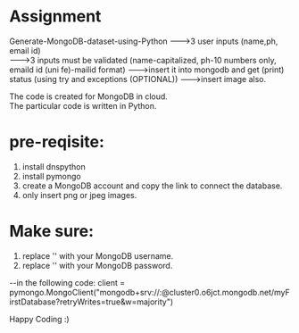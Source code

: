 
# Assignment

Generate-MongoDB-dataset-using-Python 
--->3 user inputs (name,ph, email id)  
--->3 inputs must be validated (name-capitalized, ph-10 numbers only, emaild id (uni fe)-mailid format) 
--->insert it into mongodb and get (print) status (using try and  exceptions (OPTIONAL))
--->insert image also.
  
The code is created for MongoDB in cloud.  
The particular code is written in Python.

# pre-reqisite:
1. install dnspython
2. install pymongo
3. create a MongoDB account and copy the link to connect the database.
4. only insert png or jpeg images.

# Make sure:
1. replace '<username>' with your MongoDB username.
2. replace '<password>' with your MongoDB password.
  
  --in the following code:
    client = pymongo.MongoClient("mongodb+srv://<username>:<password>@cluster0.o6jct.mongodb.net/myFirstDatabase?retryWrites=true&w=majority")
  
  
  
 Happy Coding :)
  
 
  
